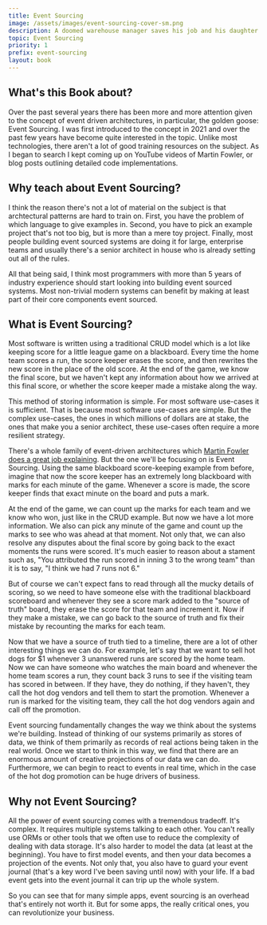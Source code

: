 ```yaml
---
title: Event Sourcing
image: /assets/images/event-sourcing-cover-sm.png
description: A doomed warehouse manager saves his job and his daughter by implementing a new kind of software architecture called event sourcing.
topic: Event Sourcing
priority: 1
prefix: event-sourcing
layout: book
---
```


## What's this Book about?

Over the past several years there has been more and more attention given to the concept of event driven architectures, in particular, the golden goose: Event Sourcing. I was first introduced to the concept in 2021 and over the past few years have become quite interested in the topic. Unlike most technologies, there aren't a lot of good training resources on the subject. As I began to search I kept coming up on YouTube videos of Martin Fowler, or blog posts outlining detailed code implementations.

## Why teach about Event Sourcing?

I think the reason there's not a lot of material on the subject is that archtectural patterns are hard to train on. First, you have the problem of which language to give examples in. Second, you have to pick an example project that's not too big, but is more than a mere toy project. Finally, most people building event sourced systems are doing it for large, enterprise teams and usually there's a senior architect in house who is already setting out all of the rules.

All that being said, I think most programmers with more than 5 years of industry experience should start looking into building event sourced systems. Most non-trivial modern systems can benefit by making at least part of their core components event sourced.

## What is Event Sourcing?

Most software is written using a traditional CRUD model which is a lot like keeping score for a little league game on a blackboard. Every time the home team scores a run, the score keeper erases the score, and then rewrites the new score in the place of the old score. At the end of the game, we know the final score, but we haven't kept any information about how we arrived at this final score, or whether the score keeper made a mistake along the way.

This method of storing information is simple. For most software use-cases it is sufficient. That is because most software use-cases are simple. But the complex use-cases, the ones in which millions of dollars are at stake, the ones that make you a senior architect, these use-cases often require a more resilient strategy.

There's a whole family of event-driven architectures which [Martin Fowler does a great job explaining](https://www.youtube.com/watch?v=STKCRSUsyP0&pp=ygUZbWFydGluIGZvd2xlciBldmVuIGRyaXZlbg%3D%3D). But the one we'll be focusing on is Event Sourcing. Using the same blackboard score-keeping example from before, imagine that now the score keeper has an extremely long blackboard with marks for each minute of the game. Whenever a score is made, the score keeper finds that exact minute on the board and puts a mark. 

At the end of the game, we can count up the marks for each team and we know who won, just like in the CRUD example. But now we have a lot more information. We also can pick any minute of the game and count up the marks to see who was ahead at that moment. Not only that, we can also resolve any disputes about the final score by going back to the exact moments the runs were scored. It's much easier to reason about a stament such as, "You attributed the run scored in inning 3 to the wrong team" than it is to say, "I think we had 7 runs not 6."

But of course we can't expect fans to read through all the mucky details of scoring, so we need to have someone else with the traditional blackboard scoreboard and whenever they see a score mark added to the "source of truth" board, they erase the score for that team and increment it. Now if they make a mistake, we can go back to the source of truth and fix their mistake by recounting the marks for each team.

Now that we have a source of truth tied to a timeline, there are a lot of other interesting things we can do. For example, let's say that we want to sell hot dogs for $1 whenever 3 unanswered runs are scored by the home team. Now we can have someone who watches the main board and whenever the home team scores a run, they count back 3 runs to see if the visiting team has scored in between. If they have, they do nothing, if they haven't, they call the hot dog vendors and tell them to start the promotion. Whenever a run is marked for the visiting team, they call the hot dog vendors again and call off the promotion.

Event sourcing fundamentally changes the way we think about the systems we're building. Instead of thinking of our systems primarily as stores of data, we think of them primarily as records of real actions being taken in the real world. Once we start to think in this way, we find that there are an enormous amount of creative projections of our data we can do. Furthermore, we can begin to react to events in real time, which in the case of the hot dog promotion can be huge drivers of business.

## Why not Event Sourcing?

All the power of event sourcing comes with a tremendous tradeoff. It's complex. It requires multiple systems talking to each other. You can't really use ORMs or other tools that we often use to reduce the complexity of dealing with data storage. It's also harder to model the data (at least at the beginning). You have to first model events, and then your data becomes a projection of the events. Not only that, you also have to guard your event journal (that's a key word I've been saving until now) with your life. If a bad event gets into the event journal it can trip up the whole system.

So you can see that for many simple apps, event sourcing is an overhead that's entirely not worth it. But for some apps, the really critical ones, you can revolutionize your business.
